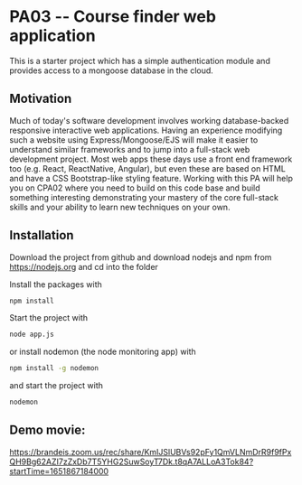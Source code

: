 # PA03 -- Course finder web application

This is a starter project which has a simple authentication module 
and provides access to a mongoose database in the cloud.

## Motivation
Much of today's software development involves working database-backed responsive interactive web applications. Having an experience modifying such a website using Express/Mongoose/EJS will make it easier to understand similar frameworks and to jump into a full-stack web development project.  Most web apps these days use a front end framework too (e.g. React, ReactNative, Angular), but even these are based on HTML and have a CSS Bootstrap-like styling feature.  Working with this PA will help you on CPA02 where you need to build on this code base and build something interesting demonstrating your mastery of the core full-stack skills and your ability to learn new techniques on your own.


## Installation
Download the project from github and download nodejs and npm from https://nodejs.org
and cd into the folder

Install the packages with
``` bash
npm install
```
Start the project with
``` bash
node app.js
```
or install nodemon (the node monitoring app) with
``` bash
npm install -g nodemon
```
and start the project with
``` bash
nodemon
```

## Demo movie: 
https://brandeis.zoom.us/rec/share/KmIJSlUBVs92pFy1QmVLNmDrR9f9fPxQH9Bg62AZI7zZxDb7T5YHG2SuwSoyT7Dk.t8qA7ALLoA3Tok84?startTime=1651867184000
